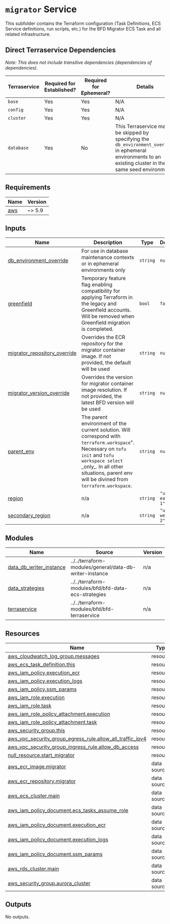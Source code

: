 # `migrator` Service

This subfolder contains the Terraform configuration (Task Definitions, ECS Service definitions, run scripts, etc.) for the BFD Migrator ECS Task and all related infrastructure.

## Direct Terraservice Dependencies

_Note: This does not include transitive dependencies (dependencies of dependencies)._

| Terraservice | Required for Established? | Required for Ephemeral? | Details |
|---|---|---|---|
| `base` | Yes | Yes | N/A |
| `config` | Yes | Yes | N/A |
| `cluster` | Yes | Yes | N/A |
| `database` | Yes | No | This Terraservice may be skipped by specifying the `db_environment_override` in ephemeral environments to an existing cluster in the same seed environment |

<!-- BEGIN_TF_DOCS -->
<!--WARNING: GENERATED CONTENT with terraform-docs, e.g.
     'terraform-docs --config "$(git rev-parse --show-toplevel)/.terraform-docs.yml" .'
     Manually updating sections between TF_DOCS tags may be overwritten.
     See https://terraform-docs.io/user-guide/configuration/ for more information.
-->
## Requirements

| Name | Version |
|------|---------|
| <a name="requirement_aws"></a> [aws](#requirement\_aws) | ~> 5.9 |

<!--WARNING: GENERATED CONTENT with terraform-docs, e.g.
     'terraform-docs --config "$(git rev-parse --show-toplevel)/.terraform-docs.yml" .'
     Manually updating sections between TF_DOCS tags may be overwritten.
     See https://terraform-docs.io/user-guide/configuration/ for more information.
-->
## Inputs

| Name | Description | Type | Default | Required |
|------|-------------|------|---------|:--------:|
| <a name="input_db_environment_override"></a> [db\_environment\_override](#input\_db\_environment\_override) | For use in database maintenance contexts or in ephemeral environments only | `string` | `null` | no |
| <a name="input_greenfield"></a> [greenfield](#input\_greenfield) | Temporary feature flag enabling compatibility for applying Terraform in the legacy and Greenfield accounts. Will be removed when Greenfield migration is completed. | `bool` | `false` | no |
| <a name="input_migrator_repository_override"></a> [migrator\_repository\_override](#input\_migrator\_repository\_override) | Overrides the ECR repository for the migrator container image. If not provided, the default will be used | `string` | `null` | no |
| <a name="input_migrator_version_override"></a> [migrator\_version\_override](#input\_migrator\_version\_override) | Overrides the version for migrator container image resolution. If not provided, the latest BFD version will be used | `string` | `null` | no |
| <a name="input_parent_env"></a> [parent\_env](#input\_parent\_env) | The parent environment of the current solution. Will correspond with `terraform.workspace`".<br/>Necessary on `tofu init` and `tofu workspace select` \_only\_. In all other situations, parent env<br/>will be divined from `terraform.workspace`. | `string` | `null` | no |
| <a name="input_region"></a> [region](#input\_region) | n/a | `string` | `"us-east-1"` | no |
| <a name="input_secondary_region"></a> [secondary\_region](#input\_secondary\_region) | n/a | `string` | `"us-west-2"` | no |

<!--WARNING: GENERATED CONTENT with terraform-docs, e.g.
     'terraform-docs --config "$(git rev-parse --show-toplevel)/.terraform-docs.yml" .'
     Manually updating sections between TF_DOCS tags may be overwritten.
     See https://terraform-docs.io/user-guide/configuration/ for more information.
-->
## Modules

| Name | Source | Version |
|------|--------|---------|
| <a name="module_data_db_writer_instance"></a> [data\_db\_writer\_instance](#module\_data\_db\_writer\_instance) | ../../terraform-modules/general/data-db-writer-instance | n/a |
| <a name="module_data_strategies"></a> [data\_strategies](#module\_data\_strategies) | ../../terraform-modules/bfd/bfd-data-ecs-strategies | n/a |
| <a name="module_terraservice"></a> [terraservice](#module\_terraservice) | ../../terraform-modules/bfd/bfd-terraservice | n/a |

<!--WARNING: GENERATED CONTENT with terraform-docs, e.g.
     'terraform-docs --config "$(git rev-parse --show-toplevel)/.terraform-docs.yml" .'
     Manually updating sections between TF_DOCS tags may be overwritten.
     See https://terraform-docs.io/user-guide/configuration/ for more information.
-->
## Resources

| Name | Type |
|------|------|
| [aws_cloudwatch_log_group.messages](https://registry.terraform.io/providers/hashicorp/aws/latest/docs/resources/cloudwatch_log_group) | resource |
| [aws_ecs_task_definition.this](https://registry.terraform.io/providers/hashicorp/aws/latest/docs/resources/ecs_task_definition) | resource |
| [aws_iam_policy.execution_ecr](https://registry.terraform.io/providers/hashicorp/aws/latest/docs/resources/iam_policy) | resource |
| [aws_iam_policy.execution_logs](https://registry.terraform.io/providers/hashicorp/aws/latest/docs/resources/iam_policy) | resource |
| [aws_iam_policy.ssm_params](https://registry.terraform.io/providers/hashicorp/aws/latest/docs/resources/iam_policy) | resource |
| [aws_iam_role.execution](https://registry.terraform.io/providers/hashicorp/aws/latest/docs/resources/iam_role) | resource |
| [aws_iam_role.task](https://registry.terraform.io/providers/hashicorp/aws/latest/docs/resources/iam_role) | resource |
| [aws_iam_role_policy_attachment.execution](https://registry.terraform.io/providers/hashicorp/aws/latest/docs/resources/iam_role_policy_attachment) | resource |
| [aws_iam_role_policy_attachment.task](https://registry.terraform.io/providers/hashicorp/aws/latest/docs/resources/iam_role_policy_attachment) | resource |
| [aws_security_group.this](https://registry.terraform.io/providers/hashicorp/aws/latest/docs/resources/security_group) | resource |
| [aws_vpc_security_group_egress_rule.allow_all_traffic_ipv4](https://registry.terraform.io/providers/hashicorp/aws/latest/docs/resources/vpc_security_group_egress_rule) | resource |
| [aws_vpc_security_group_ingress_rule.allow_db_access](https://registry.terraform.io/providers/hashicorp/aws/latest/docs/resources/vpc_security_group_ingress_rule) | resource |
| [null_resource.start_migrator](https://registry.terraform.io/providers/hashicorp/null/latest/docs/resources/resource) | resource |
| [aws_ecr_image.migrator](https://registry.terraform.io/providers/hashicorp/aws/latest/docs/data-sources/ecr_image) | data source |
| [aws_ecr_repository.migrator](https://registry.terraform.io/providers/hashicorp/aws/latest/docs/data-sources/ecr_repository) | data source |
| [aws_ecs_cluster.main](https://registry.terraform.io/providers/hashicorp/aws/latest/docs/data-sources/ecs_cluster) | data source |
| [aws_iam_policy_document.ecs_tasks_assume_role](https://registry.terraform.io/providers/hashicorp/aws/latest/docs/data-sources/iam_policy_document) | data source |
| [aws_iam_policy_document.execution_ecr](https://registry.terraform.io/providers/hashicorp/aws/latest/docs/data-sources/iam_policy_document) | data source |
| [aws_iam_policy_document.execution_logs](https://registry.terraform.io/providers/hashicorp/aws/latest/docs/data-sources/iam_policy_document) | data source |
| [aws_iam_policy_document.ssm_params](https://registry.terraform.io/providers/hashicorp/aws/latest/docs/data-sources/iam_policy_document) | data source |
| [aws_rds_cluster.main](https://registry.terraform.io/providers/hashicorp/aws/latest/docs/data-sources/rds_cluster) | data source |
| [aws_security_group.aurora_cluster](https://registry.terraform.io/providers/hashicorp/aws/latest/docs/data-sources/security_group) | data source |

<!--WARNING: GENERATED CONTENT with terraform-docs, e.g.
     'terraform-docs --config "$(git rev-parse --show-toplevel)/.terraform-docs.yml" .'
     Manually updating sections between TF_DOCS tags may be overwritten.
     See https://terraform-docs.io/user-guide/configuration/ for more information.
-->
## Outputs

No outputs.
<!-- END_TF_DOCS -->